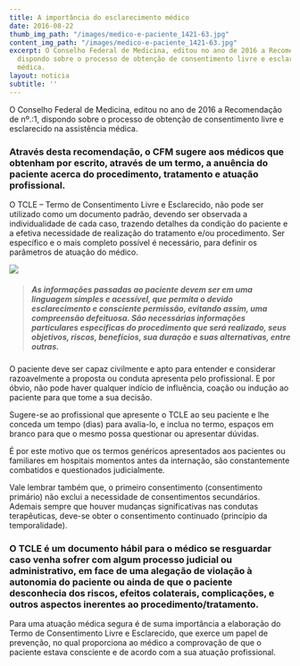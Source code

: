 ```yaml
---
title: A importância do esclarecimento médico
date: 2016-08-22
thumb_img_path: "/images/medico-e-paciente_1421-63.jpg"
content_img_path: "/images/medico-e-paciente_1421-63.jpg"
excerpt: O Conselho Federal de Medicina, editou no ano de 2016 a Recomendação de nº.:1,
  dispondo sobre o processo de obtenção de consentimento livre e esclarecido na assistência
  médica.
layout: noticia
subtitle: ''
---
```

O Conselho Federal de Medicina, editou no ano de 2016 a Recomendação de nº.:1, dispondo sobre o processo de obtenção de consentimento livre e esclarecido na assistência médica.

### Através desta recomendação, o CFM sugere aos médicos que obtenham por escrito, através de um termo, a anuência do paciente acerca do procedimento, tratamento e atuação profissional.

O TCLE – Termo de Consentimento Livre e Esclarecido, não pode ser utilizado como um documento padrão, devendo ser observada a individualidade de cada caso, trazendo detalhes da condição do paciente e a efetiva necessidade de realização do tratamento e/ou procedimento. Ser específico e o mais completo possível é necessário, para definir os parâmetros de atuação do médico.

![](/images/medico-com-tablet-digital_1098-18240.jpg)

> ##### As informações passadas ao paciente devem ser em uma linguagem simples e acessível, que permita o devido esclarecimento e consciente permissão, evitando assim, uma compreensão defeituosa. São necessárias informações particulares específicas do procedimento que será realizado, seus objetivos, riscos, benefícios, sua duração e suas alternativas, entre outras.

O paciente deve ser capaz civilmente e apto para entender e considerar razoavelmente a proposta ou conduta apresenta pelo profissional. E por óbvio, não pode haver qualquer indício de influência, coação ou indução ao paciente para que tome a sua decisão.

Sugere-se ao profissional que apresente o TCLE ao seu paciente e lhe conceda um tempo (dias) para avalia-lo, e inclua no termo, espaços em branco para que o mesmo possa questionar ou apresentar dúvidas.

É por este motivo que os termos genéricos apresentados aos pacientes ou familiares em hospitais momentos antes da internação, são constantemente combatidos e questionados judicialmente.

Vale lembrar também que, o primeiro consentimento (consentimento primário) não exclui a necessidade de consentimentos secundários. Ademais sempre que houver mudanças significativas nas condutas terapêuticas, deve-se obter o consentimento continuado (princípio da temporalidade).

### O TCLE é um documento hábil para o médico se resguardar caso venha sofrer com algum processo judicial ou administrativo, em face de uma alegação de violação à autonomia do paciente ou ainda de que o paciente desconhecia dos riscos, efeitos colaterais, complicações, e outros aspectos inerentes ao procedimento/tratamento.

Para uma atuação médica segura é de suma importância a elaboração do Termo de Consentimento Livre e Esclarecido, que exerce um papel de prevenção, no qual proporciona ao médico a comprovação de que o paciente estava consciente e de acordo com a sua atuação profissional.